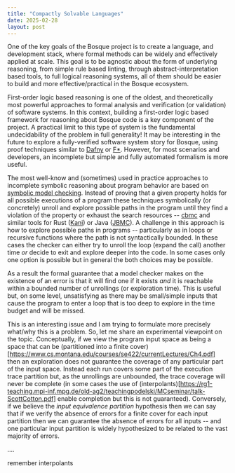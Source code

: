 ```yaml
---
title: "Compactly Solvable Languages"
date: 2025-02-28
layout: post
---
```


One of the key goals of the Bosque project is to create a language, and development stack, where formal methods can be widely and effectively applied at scale. This goal is to be agnostic about the form of underlying reasoning, from simple rule based linting, through abstract-interpretation based tools, to full logical reasoning systems, all of them should be easier to build and more effective/practical in the Bosque ecosystem.

First-order logic based reasoning is one of the oldest, and theoretically most powerful approaches to formal analysis and verification (or validation) of software systems. In this context, building a first-order logic based framework for reasoning about Bosque code is a key component of the project. A practical limit to this type of system is the fundamental undecidability of the problem in full generality! It may be interesting in the future to explore a fully-verified software system story for Bosque, using proof techniques similar to [Dafny](https://dafny.org/) or [F*](https://fstar-lang.org/). However, for most scenarios and developers, an incomplete but simple and fully automated formalism is more useful. 

The most well-know and (sometimes) used in practice approaches to incomplete symbolic reasoning about program behavior are based on [symbolic model checking](https://en.wikipedia.org/wiki/Model_checking). Instead of proving that a given property holds for all possible executions of a program these techniques symbolically (or concretely) unroll and explore possible paths in the program until they find a violation of the property or exhaust the search resources -- [cbmc](https://www.cprover.org/cbmc/) and similar tools for Rust ([Kani](https://model-checking.github.io/kani/)) or Java ([JBMC](https://www.cprover.org/jbmc/)). A challenge in this approach is how to explore possible paths in programs -- particularly as in loops or recursive functions where the path is not syntactically bounded. In these cases the checker can either try to unroll the loop (expand the call) another time _or_ decide to exit and explore deeper into the code. In some cases only one option is possible but in general the both choices may be possible. 

As a result the formal guarantee that a model checker makes on the existence of an error is that it will find one if it exists _and_ it is reachable within a bounded number of unrollings (or exploration time). This is useful but, on some level, unsatisfying as there may be small/simple inputs that cause the program to enter a loop that is too deep to explore in the time budget and will be missed. 

This is an interesting issue and I am trying to formulate more precisely what/why this is a problem. So, let me share an experimental viewpoint on the topic. Conceptually, if we view the program input space as being a space that can be (partitioned into a finite cover)[https://www.cs.montana.edu/courses/se422/currentLectures/Ch4.pdf] then an exploration does not guarantee the coverage of any particular part of the input space. Instead each run covers some part of the execution trace partition but, as the unrollings are unbounded, the trace coverage will never be complete (in some cases the use of (interpolants)[https://rg1-teaching.mpi-inf.mpg.de/old-ag2/teachingpodelski/MCseminar/talk-ScottCotton.pdf] enable completion but this is not guaranteed). Conversely, if we believe the _input equivalence partition_ hypothesis then we can say that if we verify the absence of errors for a finite cover for each input partition then we can guarantee the absence of errors for all inputs -- and one particular input partition is widely hypothesized to be related to the vast majority of errors.

....


remember interpolants 

